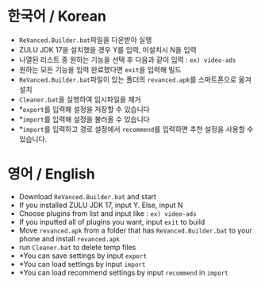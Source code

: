 # 한국어 / Korean
 - `ReVanced.Builder.bat`파일을 다운받아 실행
 - ZULU JDK 17을 설치했을 경우 Y를 입력, 미설치시 N을 입력
 - 나열된 리스트 중 원하는 기능을 선택 후 다음과 같이 입력 : `ex) video-ads`
 - 원하는 모든 기능을 입력 완료했다면 `exit`을 입력해 빌드
 - `ReVanced.Builder.bat`파일이 있는 폴더의 `revanced.apk`를 스마트폰으로 옮겨 설치
 - `Cleaner.bat`을 실행하여 임시파일을 제거
 - *`export`를 입력해 설정을 저장할 수 있습니다
 - *`import`를 입력해 설정을 불러올 수 있습니다
 - *`import`를 입력하고 경로 설정에서 `recommend`를 입력하면 추천 설정을 사용할 수 있습니다.
 
# 영어 / English
 - Download `ReVanced.Builder.bat` and start
 - If you installed ZULU JDK 17, input Y. Else, input N
 - Choose plugins from list and input like : `ex) video-ads`
 - If you inputted all of plugins you want, input `exit` to build
 - Move `revanced.apk` from a folder that has `ReVanced.Builder.bat` to your phone and install `revanced.apk`
 - run `Cleaner.bat` to delete temp files
 - *You can save settings by input `export`
 - *You can load settings by input `import`
 - *You can load recommend settings by input `recommend` in `import`
